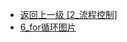 - [返回上一级 [2_流程控制]](后端/JavaNote/2_Java(书栈)/2_快速入门/2_流程控制/)
- [6_for循环图片](后端/JavaNote/2_Java(书栈)/2_快速入门/2_流程控制/6_for循环图片/)

